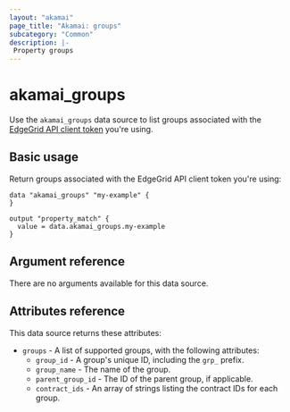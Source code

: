 ```yaml
---
layout: "akamai"
page_title: "Akamai: groups"
subcategory: "Common"
description: |-
 Property groups
---
```


# akamai_groups


Use the `akamai_groups` data source to list groups associated with the [EdgeGrid API client token](https://techdocs.akamai.com/developer/docs/authenticate-with-edgegrid) you're using.

## Basic usage

Return groups associated with the EdgeGrid API client token you're using:

```hcl
data "akamai_groups" "my-example" {
}

output "property_match" {
  value = data.akamai_groups.my-example
}
```

## Argument reference

There are no arguments available for this data source.

## Attributes reference

This data source returns these attributes:

* `groups` - A list of supported groups, with the following attributes:
  * `group_id` - A group's unique ID, including the `grp_` prefix.
  * `group_name` - The name of the group.
  * `parent_group_id` - The ID of the parent group, if applicable.
  * `contract_ids` - An array of strings listing the contract IDs for each group.
